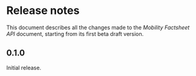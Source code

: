 Release notes
=============

This document describes all the changes made to the *Mobility Factsheet API* document,
starting from its first beta draft version.


0.1.0
-----

Initial release.
